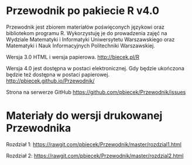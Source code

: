 Przewodnik po pakiecie R v4.0
============================

Przewodnik jest zbiorem materiałów poświęconych językowi oraz bibliotekom programu R. Wykorzystuję je do prowadzenia zajęć na Wydziale Matematyki i Informatyki Uniwersytetu Warszawskiego oraz Matematyki i Nauk Informacyjnych Politechniki Warszawskiej.

Wersja 3.0 HTML i wersja papierowa.
http://biecek.pl/R

Wersja 4.0 jest dostępna w postaci elektronicznej. Gdy będzie ukończona będzie też dostępna w postaci papierowej.
http://pbiecek.github.io/Przewodnik/

Strona na serwerze GitHub
https://github.com/pbiecek/Przewodnik/issues

Materiały do wersji drukowanej Przewodnika
==========================================

Rozdział 1:
https://rawgit.com/pbiecek/Przewodnik/master/rozdzial1.html

Rozdział 2:
https://rawgit.com/pbiecek/Przewodnik/master/rozdzial2.html

